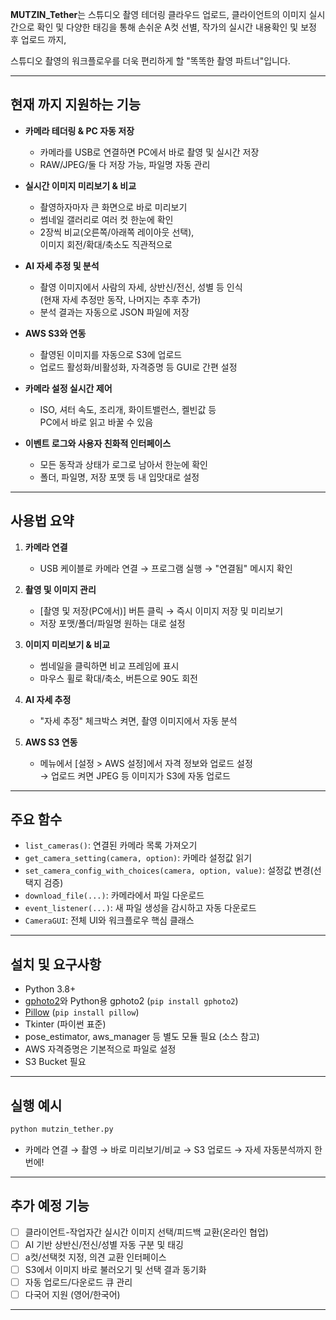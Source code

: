 **MUTZIN_Tether**는 스튜디오 촬영 테더링
클라우드 업로드,
클라이언트의 이미지 실시간으로 확인 및
다양한 태깅을 통해 손쉬운 A컷 선별,
작가의 실시간 내용확인 및 보정 후 업로드 까지,

스튜디오 촬영의 워크플로우를 더욱 편리하게 할
"똑똑한 촬영 파트너"입니다.

---

## 현재 까지 지원하는 기능

- **카메라 테더링 & PC 자동 저장**
  - 카메라를 USB로 연결하면 PC에서 바로 촬영 및 실시간 저장
  - RAW/JPEG/둘 다 저장 가능, 파일명 자동 관리

- **실시간 이미지 미리보기 & 비교**
  - 촬영하자마자 큰 화면으로 바로 미리보기
  - 썸네일 갤러리로 여러 컷 한눈에 확인
  - 2장씩 비교(오른쪽/아래쪽 레이아웃 선택),  
    이미지 회전/확대/축소도 직관적으로

- **AI 자세 추정 및 분석**
  - 촬영 이미지에서 사람의 자세, 상반신/전신, 성별 등 인식  
    (현재 자세 추정만 동작, 나머지는 추후 추가)
  - 분석 결과는 자동으로 JSON 파일에 저장

- **AWS S3와 연동**
  - 촬영된 이미지를 자동으로 S3에 업로드
  - 업로드 활성화/비활성화, 자격증명 등 GUI로 간편 설정

- **카메라 설정 실시간 제어**
  - ISO, 셔터 속도, 조리개, 화이트밸런스, 켈빈값 등  
    PC에서 바로 읽고 바꿀 수 있음

- **이벤트 로그와 사용자 친화적 인터페이스**
  - 모든 동작과 상태가 로그로 남아서 한눈에 확인
  - 폴더, 파일명, 저장 포맷 등 내 입맛대로 설정

---

## 사용법 요약

1. **카메라 연결**
   - USB 케이블로 카메라 연결 → 프로그램 실행 → "연결됨" 메시지 확인

2. **촬영 및 이미지 관리**
   - [촬영 및 저장(PC에서)] 버튼 클릭 → 즉시 이미지 저장 및 미리보기
   - 저장 포맷/폴더/파일명 원하는 대로 설정

3. **이미지 미리보기 & 비교**
   - 썸네일을 클릭하면 비교 프레임에 표시
   - 마우스 휠로 확대/축소, 버튼으로 90도 회전

4. **AI 자세 추정**
   - "자세 추정" 체크박스 켜면, 촬영 이미지에서 자동 분석

5. **AWS S3 연동**
   - 메뉴에서 [설정 > AWS 설정]에서 자격 정보와 업로드 설정  
     → 업로드 켜면 JPEG 등 이미지가 S3에 자동 업로드

---

## 주요 함수

- `list_cameras()`: 연결된 카메라 목록 가져오기
- `get_camera_setting(camera, option)`: 카메라 설정값 읽기
- `set_camera_config_with_choices(camera, option, value)`: 설정값 변경(선택지 검증)
- `download_file(...)`: 카메라에서 파일 다운로드
- `event_listener(...)`: 새 파일 생성을 감시하고 자동 다운로드
- `CameraGUI`: 전체 UI와 워크플로우 핵심 클래스

---

## 설치 및 요구사항

- Python 3.8+
- [gphoto2](https://www.gphoto.org/)와 Python용 gphoto2 (`pip install gphoto2`)
- [Pillow](https://python-pillow.org/) (`pip install pillow`)
- Tkinter (파이썬 표준)
- pose_estimator, aws_manager 등 별도 모듈 필요 (소스 참고)
- AWS 자격증명은 기본적으로 파일로 설정
- S3 Bucket 필요

---

## 실행 예시

```bash
python mutzin_tether.py
```
- 카메라 연결 → 촬영 → 바로 미리보기/비교 → S3 업로드 → 자세 자동분석까지 한 번에!

---

## 추가 예정 기능

- [ ] 클라이언트-작업자간 실시간 이미지 선택/피드백 교환(온라인 협업)
- [ ] AI 기반 상반신/전신/성별 자동 구분 및 태깅
- [ ] a컷/선택컷 지정, 의견 교환 인터페이스
- [ ] S3에서 이미지 바로 불러오기 및 선택 결과 동기화
- [ ] 자동 업로드/다운로드 큐 관리
- [ ] 다국어 지원 (영어/한국어)

---

